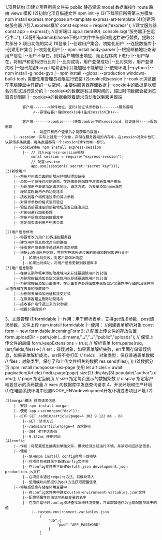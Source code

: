 
1.项目结构
    (1)建立项目所需文件夹
        public 静态资源
        model 数据库操作
        route 路由
        views 模板
    (2)初始化项目描述文件
        npm init -y
    (3)下载项目所需第三方模块
        npm install express mongoose art-template express-art-template
    (4)创建网站服务器
        //引入express框架
        const express = require("express");
        //建立服务器
        const app = express();
        //监听端口
        app.listen(80);
        console.log("服务器正在运行中...");
    (5)将所有admin和home下的art文件中头部和侧边栏进行替换，提取公共部分
2.项目功能的实现
    (1)登录
        |--创建用户集合，初始化用户
            |--连接数据库
            |--创建用户集合
            |--初始化用户
        |--
            npm install body-parser
        |--根据邮箱地址查询用户信息
            |--用户不存在，则对客户端做出响应，阻止程序向下进行
            |--用户存在，将用户和密码进行比对
            |--比对成功，用户登录成功
            |--比对失败，用户登录失败
        |--密码加密bcrypt 哈希密码:只能加密不能解密
            |--依赖环境
                |--python 
                |--npm install -g node-gyp
                |--npm install --global --production windows-build-tools 需要使用管理员权限进行安装
    (2)cookie和session
        |--cookie:浏览器在电脑硬盘中开辟的一块空间，主要供服务器存储数据
            |--cookie中的数据是以域名的形式进行区分的
            |--cookie中的数据是有过期时间的，超过时间数据会被浏览器自动删除
            |--cookie中的数据会随着请求自动发送到服务器端

            客户端------->邮件地址、密码(验证请求参数)------->服务器端
                 <--存储在客户端的cookie中(生成sessionID)<--  

            客户端------->cookie----(获取cookie中的sessionid，验证身份)--->服务器端
                 <--响应只有用户登录后才能获取的数据<--      
        |--session：实际上就是一个对象，存储在服务器端的内存中，在session对象中也可以存储多条数据，每条数据都有一个sessionId作为唯一标识。
        |--cookie使用 npm install express-session
            |-- // 引入express-session模块
                const session = require("express-session");
                // 配置session
                app.use(session({ secret:"secret key"}));
    (3)新增用户
        |--为用户列表页面的新增用户按钮添加链接
        |--添加一个链接对应的路由，在路由处理函数中渲染新增用户模板
        |--为新增用户表单指定请求地址、请求方式、为表单添加name属性
        |--增加实现新用户的功能路由
        |--接收到客户端传递过来的请求参数
        |--对请求参数的格式进行验证
        |--验证当前要注册的邮箱地址是否已经注册过
        |--对密码进行加密处理
        |--将用户信息添加到数据库中
        |--重定向页面到用户列表页面

    (2)用户信息修改
        |--将要修改的用户ID传递到服务器
        |--建立用户信息修改对应的路由
        |--接收客户端表单传递过来的请求参数
        |--根据id查询用户信息，并将客户端传递过来的密码和数据库进行比对
            |--如果比对失败，对客户端做出响应
            |--如果比对成功，将用户信息更新到数据库中
    (3)用户信息删除
        |--在确认删除框中添加隐藏域用来存储要删除用户的id值
        |--为删除按钮添加自定义属性用以存储要删除用户的is值
        |--为删除按钮添加点击事件，在点击事件处理函数中获取自定义属性中存储的id值并将id值存储在表单的隐藏域中
        |--为删除表单添加地址和提交方式
        |--在服务器建立删除功能路由
        |--接收客户端传递过来的id参数
        |--根据id删除用户
3、文章管理
    (1)formidable
        |--作用：用于解析表单，支持get请求参数，post请求参数，文件上传
            npm install formidable
        |--使用：
            //创建表单解析对象
            const form = new formidable.IncomingForm();
            // 配置上传文件的存放位置
            form.uploadDir = path.join(__dirname,"../","../","public","uploads");
                                                                                                                                                     // 保留上传文件的后缀
            form.keepExtensions = true;
            // 解析表单
            form.parse(req,(err,fields,files)=>{
                // err：错误对象，如果表单解析失败，err里面存储错误信息，如果表单解析成功，err将不会打印
                // fields：对象类型，保存普通表单数据
                // files：对象类型，保存了和上传文件相关的数据
                res.send(files);
            })
    (2)数据分页
        npm install mongoose-sex-page
        使用
        let articles = await pagination(Article).find().page(page).size(2).display(3).populate("author").exec();
        // page 指定当前页
        // size 指定每页显示的数据条数
        // display 指定客户端要显示的页码数量
        // exec 向数据库中发送查询请求
4、开发环境和生产环境
    (1)在电脑系统环境中设置NODE_ENV=development开发环境或者项目环境
    (2)

    (3)morgan模块 获取请求信息
        |--安装 npm install morgan
        |--使用 app.use(morgan("dev"));
        |--打印 GET /admin/article?page=4 302 9.122 ms - 68
            |--GET：请求方式 
            |--/admin/article?page=4 请求路径
            |--304 HTTP状态码
            |--9.122ms 使用时间
    (4)config
        |--作用：将配置信息抽离到单独文件，模块检测当前运行环境，并读取相应排至信息。
        |--使用：
            |--使用npm install config命令下载模块
            |--在项目的根目录下新建config文件夹
            |--在config文件夹下新建defult.json development.json production.js文件
            |--在项目中通过require方法，将模块导入
            |--使用模块内部提供的get方法获取配置信息
        |--将敏感信息存储在环境变量中
            |--在config文件夹中建立custom-environment-variables.json文件
            |--配置项属性的值填写系统变量的名字
            |--在项目运行时config模块查找系统环境变量，并读取其值作为当前配置项属于的值
                |--custom-environment-variables.json
                    {
                        "db":{
                            "pwd":"APP_PASSWORD"
                        }
                    }